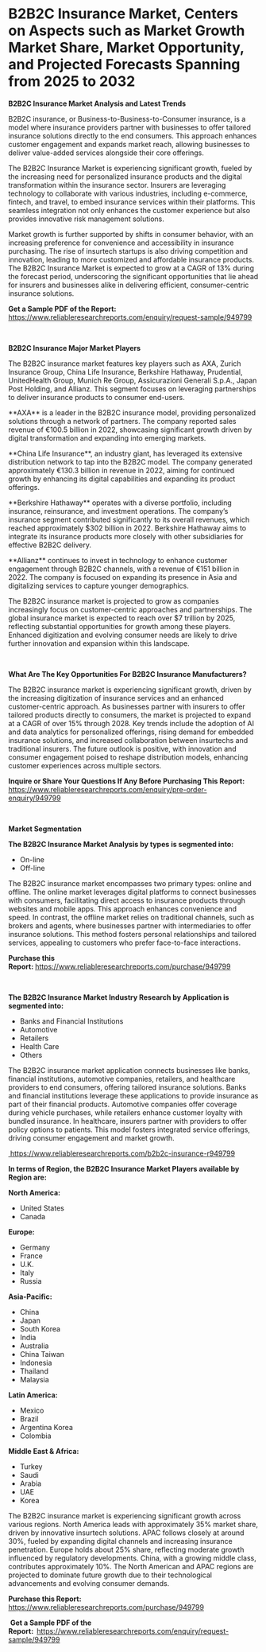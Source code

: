 <p><h1>B2B2C Insurance Market, Centers on Aspects such as Market Growth Market Share, Market Opportunity, and Projected Forecasts Spanning from 2025 to 2032</h1></p><p><strong>B2B2C Insurance Market Analysis and Latest Trends</strong></p>
<p><p>B2B2C insurance, or Business-to-Business-to-Consumer insurance, is a model where insurance providers partner with businesses to offer tailored insurance solutions directly to the end consumers. This approach enhances customer engagement and expands market reach, allowing businesses to deliver value-added services alongside their core offerings.</p><p>The B2B2C Insurance Market is experiencing significant growth, fueled by the increasing need for personalized insurance products and the digital transformation within the insurance sector. Insurers are leveraging technology to collaborate with various industries, including e-commerce, fintech, and travel, to embed insurance services within their platforms. This seamless integration not only enhances the customer experience but also provides innovative risk management solutions.</p><p>Market growth is further supported by shifts in consumer behavior, with an increasing preference for convenience and accessibility in insurance purchasing. The rise of insurtech startups is also driving competition and innovation, leading to more customized and affordable insurance products. The B2B2C Insurance Market is expected to grow at a CAGR of 13% during the forecast period, underscoring the significant opportunities that lie ahead for insurers and businesses alike in delivering efficient, consumer-centric insurance solutions.</p></p>
<p><strong>Get a Sample PDF of the Report:&nbsp;</strong> <a href="https://www.reliableresearchreports.com/enquiry/request-sample/949799?utm_campaign=2677&utm_medium=2&utm_source=Github&utm_content=ia&utm_term=16042025&utm_id=b2b2c-insurance">https://www.reliableresearchreports.com/enquiry/request-sample/949799</a></p>
<p>&nbsp;</p>
<p><strong>B2B2C Insurance Major Market Players</strong></p>
<p><p>The B2B2C insurance market features key players such as AXA, Zurich Insurance Group, China Life Insurance, Berkshire Hathaway, Prudential, UnitedHealth Group, Munich Re Group, Assicurazioni Generali S.p.A., Japan Post Holding, and Allianz. This segment focuses on leveraging partnerships to deliver insurance products to consumer end-users.</p><p>**AXA** is a leader in the B2B2C insurance model, providing personalized solutions through a network of partners. The company reported sales revenue of €100.5 billion in 2022, showcasing significant growth driven by digital transformation and expanding into emerging markets.</p><p>**China Life Insurance**, an industry giant, has leveraged its extensive distribution network to tap into the B2B2C model. The company generated approximately €130.3 billion in revenue in 2022, aiming for continued growth by enhancing its digital capabilities and expanding its product offerings.</p><p>**Berkshire Hathaway** operates with a diverse portfolio, including insurance, reinsurance, and investment operations. The company’s insurance segment contributed significantly to its overall revenues, which reached approximately $302 billion in 2022. Berkshire Hathaway aims to integrate its insurance products more closely with other subsidiaries for effective B2B2C delivery.</p><p>**Allianz** continues to invest in technology to enhance customer engagement through B2B2C channels, with a revenue of €151 billion in 2022. The company is focused on expanding its presence in Asia and digitalizing services to capture younger demographics.</p><p>The B2B2C insurance market is projected to grow as companies increasingly focus on customer-centric approaches and partnerships. The global insurance market is expected to reach over $7 trillion by 2025, reflecting substantial opportunities for growth among these players. Enhanced digitization and evolving consumer needs are likely to drive further innovation and expansion within this landscape.</p></p>
<p>&nbsp;</p>
<p><strong>What Are The Key Opportunities For B2B2C Insurance Manufacturers?</strong></p>
<p><p>The B2B2C insurance market is experiencing significant growth, driven by the increasing digitization of insurance services and an enhanced customer-centric approach. As businesses partner with insurers to offer tailored products directly to consumers, the market is projected to expand at a CAGR of over 15% through 2028. Key trends include the adoption of AI and data analytics for personalized offerings, rising demand for embedded insurance solutions, and increased collaboration between insurtechs and traditional insurers. The future outlook is positive, with innovation and consumer engagement poised to reshape distribution models, enhancing customer experiences across multiple sectors.</p></p>
<p><strong>Inquire or Share Your Questions If Any Before Purchasing This Report:</strong> <a href="https://www.reliableresearchreports.com/enquiry/pre-order-enquiry/949799?utm_campaign=2677&utm_medium=2&utm_source=Github&utm_content=ia&utm_term=16042025&utm_id=b2b2c-insurance">https://www.reliableresearchreports.com/enquiry/pre-order-enquiry/949799</a></p>
<p>&nbsp;</p>
<p><strong>Market Segmentation</strong></p>
<p><strong>The B2B2C Insurance Market Analysis by types is segmented into:</strong></p>
<p><ul><li>On-line</li><li>Off-line</li></ul></p>
<p><p>The B2B2C insurance market encompasses two primary types: online and offline. The online market leverages digital platforms to connect businesses with consumers, facilitating direct access to insurance products through websites and mobile apps. This approach enhances convenience and speed. In contrast, the offline market relies on traditional channels, such as brokers and agents, where businesses partner with intermediaries to offer insurance solutions. This method fosters personal relationships and tailored services, appealing to customers who prefer face-to-face interactions.</p></p>
<p><strong>Purchase this Report:&nbsp;</strong><a href="https://www.reliableresearchreports.com/purchase/949799?utm_campaign=2677&utm_medium=2&utm_source=Github&utm_content=ia&utm_term=16042025&utm_id=b2b2c-insurance">https://www.reliableresearchreports.com/purchase/949799</a></p>
<p>&nbsp;</p>
<p><strong>The B2B2C Insurance Market Industry Research by Application is segmented into:</strong></p>
<p><ul><li>Banks and Financial Institutions</li><li>Automotive</li><li>Retailers</li><li>Health Care</li><li>Others</li></ul></p>
<p><p>The B2B2C insurance market application connects businesses like banks, financial institutions, automotive companies, retailers, and healthcare providers to end consumers, offering tailored insurance solutions. Banks and financial institutions leverage these applications to provide insurance as part of their financial products. Automotive companies offer coverage during vehicle purchases, while retailers enhance customer loyalty with bundled insurance. In healthcare, insurers partner with providers to offer policy options to patients. This model fosters integrated service offerings, driving consumer engagement and market growth.</p></p>
<p><a href="https://www.reliableresearchreports.com/b2b2c-insurance-r949799?utm_campaign=2677&utm_medium=2&utm_source=Github&utm_content=ia&utm_term=16042025&utm_id=b2b2c-insurance">&nbsp;https://www.reliableresearchreports.com/b2b2c-insurance-r949799</a></p>
<p><strong>In terms of Region, the B2B2C Insurance Market Players available by Region are:</strong></p>
<p>
    <p> <strong> North America: </strong>
        <ul>
            <li>United States</li>
            <li>Canada</li>
        </ul>
        </p> 
    <p> <strong> Europe: </strong>
        <ul>
            <li>Germany</li>
            <li>France</li>
            <li>U.K.</li>
            <li>Italy</li>
            <li>Russia</li>
        </ul>
        </p> 
    <p> <strong> Asia-Pacific: </strong>
        <ul>
            <li>China</li>
            <li>Japan</li>
            <li>South Korea</li>
            <li>India</li>
            <li>Australia</li>
            <li>China Taiwan</li>
            <li>Indonesia</li>
            <li>Thailand</li>
            <li>Malaysia</li>
        </ul>
        </p> 
    <p> <strong> Latin America: </strong>
        <ul>
            <li>Mexico</li>
            <li>Brazil</li>
            <li>Argentina Korea</li>
            <li>Colombia</li>
        </ul>
        </p> 
    <p> <strong> Middle East & Africa: </strong>
        <ul>
            <li>Turkey</li>
            <li>Saudi</li>
            <li>Arabia</li>
            <li>UAE</li>
            <li>Korea</li>
        </ul>
    </p>
    </p>
<p><p>The B2B2C insurance market is experiencing significant growth across various regions. North America leads with approximately 35% market share, driven by innovative insurtech solutions. APAC follows closely at around 30%, fueled by expanding digital channels and increasing insurance penetration. Europe holds about 25% share, reflecting moderate growth influenced by regulatory developments. China, with a growing middle class, contributes approximately 10%. The North American and APAC regions are projected to dominate future growth due to their technological advancements and evolving consumer demands.</p></p>
<p><strong>Purchase this Report: </strong><a href="https://www.reliableresearchreports.com/purchase/949799?utm_campaign=2677&utm_medium=2&utm_source=Github&utm_content=ia&utm_term=16042025&utm_id=b2b2c-insurance">https://www.reliableresearchreports.com/purchase/949799</a></p>
<p>&nbsp;<strong>Get a Sample PDF of the Report:&nbsp;&nbsp;</strong><a href="https://www.reliableresearchreports.com/enquiry/request-sample/949799?utm_campaign=2677&utm_medium=2&utm_source=Github&utm_content=ia&utm_term=16042025&utm_id=b2b2c-insurance">https://www.reliableresearchreports.com/enquiry/request-sample/949799</a></p>
<p><strong></strong></p>
<p><p></p><p></p><p></p></p>